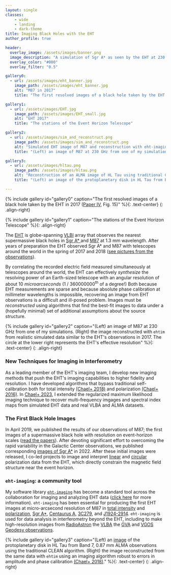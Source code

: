 ```yaml
---
layout: single
classes:
    - wide
    - landing
    - dark-theme
title: Imaging Black Holes with the EHT
author_profile: true

header:
  overlay_image: /assets/images/banner.png
  image_description: "A simulation of Sgr A* as seen by the EHT at 230 GHz" 
  overlay_color: "#000"
  overlay_filter: "0.5"

gallery0:
  - url: /assets/images/eht_banner.jpg
    image_path: /assets/images/eht_banner.jpg
    alt: "M87 in 2017"
    title: "The first resolved images of a black hole taken by the EHT in 2017"

gallery1:
  - url: /assets/images/EHT.jpg
    image_path: /assets/images/EHT_small.jpg
    alt: "EHT 2017"
    title: "The stations of the Event Horizon Telescope"

gallery2:
  - url: /assets/images/sim_and_reconstruct.png
    image_path: /assets/images/sim_and_reconstruct.png
    alt: "Simulated EHT image of M87 and reconstruction with eht-imaging."
    title: "(Left) an image of M87 at 230 GHz from one of my simulations. (Right) the image reconstructed with eht-imaging from realistic simulated data similar to the EHT's observations in 2017. The circle at the lower right represents the EHT's effective resolution"

gallery3:
  - url: /assets/images/hltau.png
    image_path: /assets/images/hltau.png
    alt: "Reconstruction of an ALMA image of HL Tau using traditional CLEAN vs eht-imaging."
    title: "(Left) an image of the protoplanetary disk in HL Tau from Band 7, 0.87 mm ALMA observations using the traditional CLEAN algorithm. (Right) the image reconstructed from the same data with eht-imaging using an imaging algorithm robust to errors in amplitude and phase calibration (Chael+ 2018)."

---
```

{% include gallery id="gallery0" caption="The first resolved images of a black hole taken by the EHT in 2017 ([Paper IV](https://iopscience.iop.org/article/10.3847/2041-8213/ab0e85), Fig. 15)" %}{: .text-center}
{: .align-right}

{% include gallery id="gallery1" caption="The stations of the Event Horizon Telescope" %}{: .align-right}

The [EHT](http://eventhorizontelescope.org/) is globe-spanning [VLBI](https://en.wikipedia.org/wiki/Very-long-baseline_interferometry) array that observes the nearest supermassive black holes in 
<a href="https://en.wikipedia.org/wiki/Sagittarius_A*">Sgr A* </a> 
and [M87](https://en.wikipedia.org/wiki/Messier_87) at 1.3 mm wavelength. After years of preparation the EHT observed Sgr A* and M87 with telescopes around the world in the spring of 2017 and 2018 ([see pictures from the observations](https://eventhorizontelescope.org/galleries/2017-observations)).


By correlating the recorded electric field measured simultaneously at telescopes around the world, the EHT can effectively _synthesize_ the resolving power of an Earth-sized telescope with an angular resolution of about 10 _microarcseconds_ (1 / 360000000<sup>th</sup> of a degree!)
Both because EHT measurements are sparse and because absolute phase calibration at millimeter wavelengths is impossible, recovering an image from EHT observations is a difficult and ill-posed problem. Images must be _reconstructed_ using algorithms that find the best-fit images to data under a (hopefully minimal) set of additional assumptions about the source structure.

{% include gallery id="gallery2" caption="(Left) an image of M87 at 230 GHz from one of my simulations. (Right) the image reconstructed with `ehtim` from realistic simulated data similar to the EHT's observations in 2017. The circle at the lower right represents the EHT's effective resolution" %}{: .text-center}
{: .align-right}

### New Techniques for Imaging in Interferometry 
As a leading member of the EHT's imaging team, I develop new imaging methods that push the EHT's imaging capabilities to higher fidelity and resolution. I have developed algorithms that bypass traditional self-calibration both for total intensity [(Chael+ 2018)](https://arxiv.org/abs/1803.07088) and polarization [(Chael+ 2016)](https://arxiv.org/abs/1605.06156). In [Chael+ 2023](https://iopscience.iop.org/article/10.3847/1538-4357/acb7e4), I extended the regularized maximum likelihood imaging technique to recover multi-frequency imgages and spectral index maps from simulated EHT data and real VLBA and ALMA datasets. 

### The First Black Hole Images 
In April 2019, we published the results of our observations of M87; the first images of a supermassive black hole with resolution on event-horizon scales ([read the papers](https://iopscience.iop.org/journal/2041-8205/page/Focus_on_EHT)). After devoting significant effort to overcoming the rapid variability in the Galactic Center observations, we published corresponding [images of Sgr A*](https://iopscience.iop.org/journal/2041-8205/page/Focus_on_First_Sgr_A_Results) in 2022. After these initial images were released, I co-led projects to image and interpret [linear](https://iopscience.iop.org/article/10.3847/2041-8213/abe71d) and [circular](https://iopscience.iop.org/article/10.3847/2041-8213/acff70) polarization data from the EHT, which directly constrain the magnetic field structure near the event horizon.

### `eht-imaging`: a community tool 
My software library [`eht-imaging`](https://github.com/achael/eht-imaging) has become a standard tool across the collaboration for imaging and analyzing EHT data ([click here](/_pages/software) for more information). `eht-imaging` has been essential for producing the first EHT images at micro-arcsecond resolution of M87 in [total intensity](https://iopscience.iop.org/article/10.3847/2041-8213/ab0e85) and [polarization](https://iopscience.iop.org/article/10.3847/2041-8213/abe71d), [Sgr A*](https://iopscience.iop.org/article/10.3847/2041-8213/ac6429),  [Centaurus A](https://www.nature.com/articles/s41550-021-01417-w),  [3C279](https://www.aanda.org/articles/aa/full_html/2020/08/aa37493-20/aa37493-20.html),  and [J1924-2914](https://iopscience.iop.org/article/10.3847/1538-4357/ac7a40). `eht-imaging` is used for data analysis in interferometry beyond the EHT, including to make high-resolution images from [RadioAstron](https://arxiv.org/pdf/2311.01861) the [VLBA](https://arxiv.org/pdf/2401.03603) the [GVA](https://arxiv.org/pdf/2408.09069) and [VGOS Geodesy observations](https://agupubs.onlinelibrary.wiley.com/doi/10.1029/2020JB021238).

{% include gallery id="gallery3" caption="(Left) an [image](https://arxiv.org/pdf/1503.02649.pdf) of the protoplanetary disk in HL Tau from Band 7, 0.87 mm ALMA observations using the traditional CLEAN algorithm. (Right) the image reconstructed from the same data with `ehtim` using an imaging algorithm robust to errors in amplitude and phase calibration [(Chael+  2018)](https://arxiv.org/abs/1803.07088)."
 %}{: .text-center}
{: .align-right}

<br/><br/>



